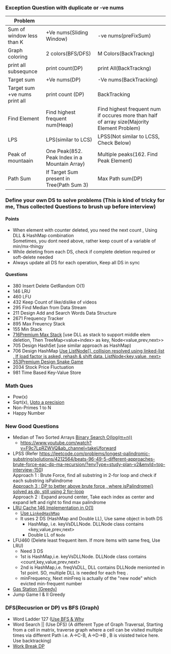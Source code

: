 ### Exception Question with duplicate or -ve nums

| Problem |         |                                                                       |
|-------------------------------|---------------------------------|---------------------------------------------------------------------------------------------|
| Sum of window less than K     | +Ve nums(Sliding Window)        | -ve nums(preFixSum)                                                                         |
| Graph coloring                | 2 colors(BFS/DFS)               | M Colors(BackTrackng)                                                                       |
| print all subsequnce          | print count(DP)                 | print All(BackTrackng)                                                                      |
| Target sum                    | +Ve nums(DP)                    | -Ve nums(BackTracking)                                                                                |
| Target sum +ve nums print all | print count (DP)                | BackTracking                                                                                |
| Find Element                  | Find highest frequent num(Heap) | Find highest frequent num if occures more than half of array size(Majority Element Problem) |
| LPS                           | LPS(similar to LCS)             | LPSS(Not similar to LCSS, Check Below)                                                      |
| Peak of mountaain             | One Peak(852. Peak Index in a Mountain Array)             | Multiple peaks(162. Find Peak Element)  |
| Path Sum                      | If Target Sum present in Tree(Path Sum 3)               | Max Path sum(DP)  |

### Define your own DS to solve problems (This is kind of tricky for me, Thus collected Questions to brush up before interview)
#### Points
-    When element with counter deleted, you need the next count , Using DLL & HashMap combination<br/>
Sometimes, you dont need above, rather keep count of a variable of min/mx-thingy
-    While deleting from each DS, check if complete deletion required or soft-delete needed
-    Always update all DS for each operation, Keep all DS in sync


#### Questions
- 	380 Insert Delete GetRandom O(1)
- 	146 LRU
- 	460 LFU
-   432 Keep Count of like/dislike of videos
-   295 Find Median from Data Stream
-   211 Design Add and Search Words Data Structure
-   2671 Frequency Tracker
-   895 Max Freuency Stack
-   155 Min Stack
-   [716Premium Max Stack](https://leetcode.ca/all/716.html) [use DLL<Node> as stack to support middle elem deletion, Then TreeMap<value+index> as key, Node<value,prev,next>>
-   705 Design HashSet [use similar approach as HashMap)
-   706 Design HashMap [Use ListNode[], collision resolved using linked-list , If load factor is asked, rehash & shift data. ListNode<key,value, next>](https://leetcode.com/problems/design-hashmap/solutions/152746/java-solution/)
-   [353Premium Design Snake Game](https://algo.monster/liteproblems/353)
-   2034 Stock Price Fluctuation
-   981 Time Based Key-Value Store


### Math Ques
- Pow(x)
- Sqrt(x), [Upto a precision](https://www.geeksforgeeks.org/find-square-root-number-upto-given-precision-using-binary-search/)
- Non-Primes 1 to N
- Happy Number

### New Good Questions
- Median of Two Sorted Arrays 		[Binary Search O(log(m+n))](https://leetcode.com/problems/median-of-two-sorted-arrays/solutions/2496/concise-java-solution-based-on-binary-search/?envType=study-plan-v2&envId=top-interview-150)
  - https://www.youtube.com/watch?v=F9c7LpRZWVQ&ab_channel=takeUforward 
- LPSS (Refer https://leetcode.com/problems/longest-palindromic-substring/solutions/4212564/beats-96-49-5-different-approaches-brute-force-eac-dp-ma-recursion/?envType=study-plan-v2&envId=top-interview-150)<br/>
  Approach 1 : Brute Force, find all substring in 2-for loop and check if each substring isPalindrome <br/>
  [Approach 3 : DP to better above brute force , where isPalindrome() solved as dp, still using 2 for-loop](https://leetcode.com/problems/longest-palindromic-substring/submissions/1434150196/)<br/>
  Approach 2 : Expand around center, Take each index as center and expand left and right to find max palindrome<br/>
- [LRU Cache 146 Implementation in O(1)](./Leetcode/src/main/java/com/p2/random/topinterviewques/LRUCache.java)
  - [Use `LinkedHashMap`](https://medium.com/@greekykhs/how-linkedhashmap-works-internally-in-java-409846a4f08)
  - It uses 2 DS (HashMap and Double LL), Use same object in both DS
    - HashMap, i.e. keyVsDLLNode. DLLNode class contains <key,value,prev,next>
    - Double LL of `Node`   
- LFU460 (Delete least frequent item. If more items with same freq, Use LRU) 
  - Need 3 DS
  - 1st is HashMap,i.e. keyVsDLLNode. DLLNode class contains <count,key,value,prev,next>
  - 2nd is HashMap,i.e. freqVsDLL, DLL contains DLLNode menionted in 1st point. SO, multiple DLL is needed for each freq .
  - minFrequency, Next minFreq is actually of the "new node" which evicted min-frequent number
- [Gas Station (Greedy)](https://leetcode.com/problems/gas-station/?envType=study-plan-v2&envId=top-interview-150)
- Jump Game I & II Greedy
  
### DFS(Recusrion or DP) vs BFS (Graph)
- Word Ladder 127 ([Use BFS & Why](https://github.com/pintub/dataStructure-algo/blob/master/Graph.md#crossed_swordscheat-sheettips)
- Word Search || (Use DFS) (A different Type of Graph Traversal, Starting from a cell in matrix, traverse graph where a cell can be visited multiple times via different Path i.e. A->C-B, A->D->B , B is visisted twice here. Use backtracking)
- [Work Break DP](https://leetcode.com/problems/word-break/description/)
